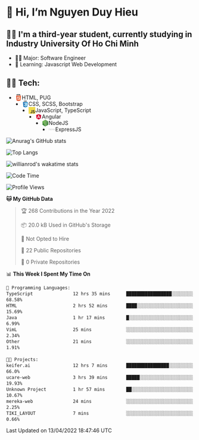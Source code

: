 # 👋 Hi, I’m Nguyen Duy Hieu

## 👨‍🎓 I'm a third-year student, currently studying in Industry University Of Ho Chi Minh
- 🐱‍🏍 Major: Software Engineer
- 📗 Learning: Javascript Web Development

## 🧑‍💻 Tech:
- <img align="left" alt="HTML5" width="18px" src="https://raw.githubusercontent.com/github/explore/80688e429a7d4ef2fca1e82350fe8e3517d3494d/topics/html/html.png" /> HTML, PUG
- <img align="left" alt="CSS3" width="18px" src="https://raw.githubusercontent.com/github/explore/80688e429a7d4ef2fca1e82350fe8e3517d3494d/topics/css/css.png" /> CSS, SCSS, Bootstrap
- <img align="left" alt="JavaScript" width="18px" src="https://raw.githubusercontent.com/github/explore/80688e429a7d4ef2fca1e82350fe8e3517d3494d/topics/javascript/javascript.png" /> JavaScript, TypeScript
- <img align="left" alt="Angular" width="18px" src="https://raw.githubusercontent.com/github/explore/80688e429a7d4ef2fca1e82350fe8e3517d3494d/topics/angular/angular.png"> Angular
- <img align="left" alt="Node.js" width="18px" src="https://raw.githubusercontent.com/github/explore/80688e429a7d4ef2fca1e82350fe8e3517d3494d/topics/nodejs/nodejs.png" /> NodeJS
- <img align="left" alt="Expresss.js" width="18px" src="https://raw.githubusercontent.com/github/explore/80688e429a7d4ef2fca1e82350fe8e3517d3494d/topics/express/express.png" /> ExpressJS

![Anurag's GitHub stats](https://github-readme-stats.vercel.app/api?username=hieuduy1751&count_private=true&show_icons=true&theme=dracula)

![Top Langs](https://github-readme-stats.vercel.app/api/top-langs/?username=hieuduy1751&layout=compact&theme=dracula&langs_count=6)

![willianrod's wakatime stats](https://github-readme-stats.vercel.app/api/wakatime?username=@hieuduy1751&theme=dracula&layout=compact&langs_count=6)

<!--START_SECTION:waka-->
![Code Time](http://img.shields.io/badge/Code%20Time-355%20hrs%2027%20mins-blue)

![Profile Views](http://img.shields.io/badge/Profile%20Views-18-blue)

**🐱 My GitHub Data** 

> 🏆 268 Contributions in the Year 2022
 > 
> 📦 20.0 kB Used in GitHub's Storage 
 > 
> 🚫 Not Opted to Hire
 > 
> 📜 22 Public Repositories 
 > 
> 🔑 0 Private Repositories  
 > 
📊 **This Week I Spent My Time On** 

```text
💬 Programming Languages: 
TypeScript               12 hrs 35 mins      █████████████████░░░░░░░░   68.58% 
HTML                     2 hrs 52 mins       ████░░░░░░░░░░░░░░░░░░░░░   15.69% 
Java                     1 hr 17 mins        █░░░░░░░░░░░░░░░░░░░░░░░░   6.99% 
VimL                     25 mins             ░░░░░░░░░░░░░░░░░░░░░░░░░   2.34% 
Other                    21 mins             ░░░░░░░░░░░░░░░░░░░░░░░░░   1.91%

🐱‍💻 Projects: 
keifer.ai                12 hrs 7 mins       ████████████████░░░░░░░░░   66.0% 
ucare-web                3 hrs 39 mins       █████░░░░░░░░░░░░░░░░░░░░   19.93% 
Unknown Project          1 hr 57 mins        ██░░░░░░░░░░░░░░░░░░░░░░░   10.67% 
mereka-web               24 mins             ░░░░░░░░░░░░░░░░░░░░░░░░░   2.25% 
TIKI_LAYOUT              7 mins              ░░░░░░░░░░░░░░░░░░░░░░░░░   0.66%

```


 Last Updated on 13/04/2022 18:47:46 UTC
<!--END_SECTION:waka-->
